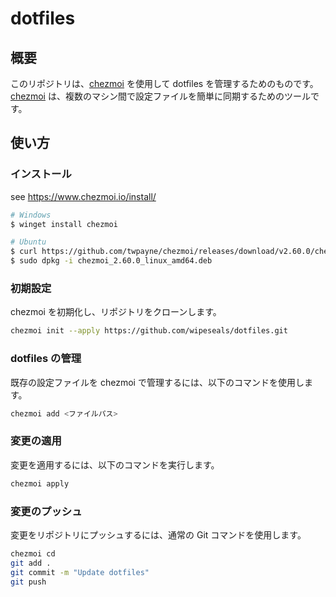 # dotfiles

## 概要

このリポジトリは、[chezmoi](https://www.chezmoi.io/) を使用して dotfiles を管理するためのものです。[chezmoi](https://www.chezmoi.io/) は、複数のマシン間で設定ファイルを簡単に同期するためのツールです。

## 使い方

### インストール

see <https://www.chezmoi.io/install/>

```sh
# Windows
$ winget install chezmoi

# Ubuntu
$ curl https://github.com/twpayne/chezmoi/releases/download/v2.60.0/chezmoi_2.60.0_linux_amd64.deb
$ sudo dpkg -i chezmoi_2.60.0_linux_amd64.deb
```

### 初期設定

chezmoi を初期化し、リポジトリをクローンします。

```sh
chezmoi init --apply https://github.com/wipeseals/dotfiles.git
```

### dotfiles の管理

既存の設定ファイルを chezmoi で管理するには、以下のコマンドを使用します。

```sh
chezmoi add <ファイルパス>
```

### 変更の適用

変更を適用するには、以下のコマンドを実行します。

```sh
chezmoi apply
```

### 変更のプッシュ

変更をリポジトリにプッシュするには、通常の Git コマンドを使用します。

```sh
chezmoi cd
git add .
git commit -m "Update dotfiles"
git push
```
